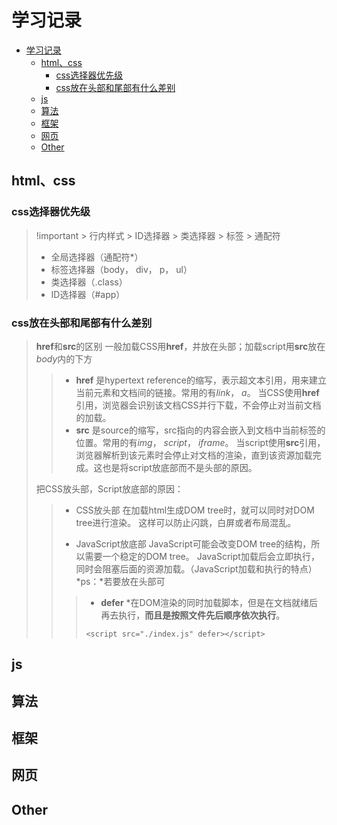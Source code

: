 # 学习记录
- [学习记录](#学习记录)
  - [html、css](#htmlcss)
    - [css选择器优先级](#css选择器优先级)
    - [css放在头部和尾部有什么差别](#css放在头部和尾部有什么差别)
  - [js](#js)
  - [算法](#算法)
  - [框架](#框架)
  - [网页](#网页)
  - [Other](#other)
## html、css

### css选择器优先级
> !important > 行内样式 > ID选择器 > 类选择器 > 标签 > 通配符
> * 全局选择器（通配符*）
> * 标签选择器（body， div， p， ul）
> * 类选择器（.class）
> * ID选择器（#app）

### css放在头部和尾部有什么差别
> **href**和**src**的区别
> 一般加载CSS用**href**，并放在头部；加载script用**src**放在*body*内的下方
>> * **href**
>> 是hypertext reference的缩写，表示超文本引用，用来建立当前元素和文档间的链接。常用的有*link*， *a*。
>> 当CSS使用**href**引用，浏览器会识别该文档CSS并行下载，不会停止对当前文档的加载。
>> * **src**
>> 是source的缩写，src指向的内容会嵌入到文档中当前标签的位置。常用的有*img*， *script*， *iframe*。
>> 当script使用**src**引用，浏览器解析到该元素时会停止对文档的渲染，直到该资源加载完成。这也是将script放底部而不是头部的原因。
>> 
> 把CSS放头部，Script放底部的原因：
>> * CSS放头部
>> 在加载html生成DOM tree时，就可以同时对DOM tree进行渲染。
>> 这样可以防止闪跳，白屏或者布局混乱。
>> 
>> * JavaScript放底部
>> JavaScript可能会改变DOM tree的结构，所以需要一个稳定的DOM tree。
>> JavaScript加载后会立即执行，同时会阻塞后面的资源加载。（JavaScript加载和执行的特点）
>> *ps：*若要放在头部可
>>> * **defer**
>>> \*在DOM渲染的同时加载脚本，但是在文档就绪后再去执行，**而且是按照文件先后顺序依次执行**。
>>> ```
>>> <script src="./index.js" defer></script>
>>> ```

## js

## 算法

## 框架

## 网页

## Other
